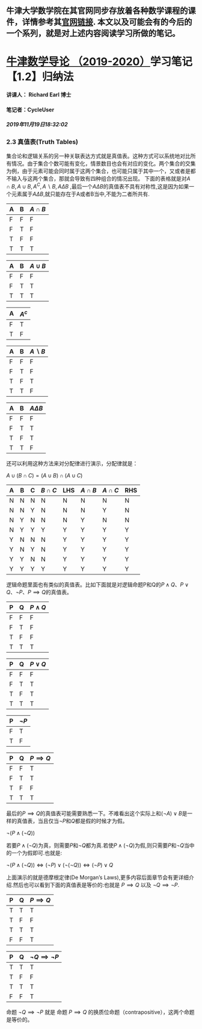 牛津大学数学院在其官网同步存放着各种数学课程的课件，详情参考其[官网链接](https://courses.maths.ox.ac.uk/node/43812).
本文以及可能会有的今后的一个系列，就是对上述内容阅读学习所做的笔记。
-------------------------------------------------------------------------


# [牛津数学导论 （2019-2020）](https://courses.maths.ox.ac.uk/node/view_material/45954)学习笔记【1.2】归纳法

#### 讲课人： Richard Earl 博士
#### 笔记者：CycleUser
##### 2019年11月19日18:32:02


### 2.3 真值表(Truth Tables)


集合论和逻辑关系的另一种关联表达方式就是真值表。这种方式可以系统地对比所有情况。由于集合个数可能有变化，情景数目也会有对应的变化。两个集合的交集为例，由于元素可能会同时属于这两个集合，也可能只属于其中一个，又或者是都不输入与这两个集合，那就会导致有四种组合的情况出现。
下面的表格就是对$A\cap B,A\cup B,A^C, A\backslash B,A\Delta B$ ,最后一个$A\Delta B$的真值表不具有对称性,这是因为如果一个元素属于$A\Delta B$,就只能存在于A或者B当中,不能为二者所共有.

|A|B|$A\cap B$|
|--|--|--|
|F|F|F|
|F|T|F|
|T|F|F|
|T|T|T|

|A|B|$A\cup B$|
|--|--|--|
|F|F|F|
|F|T|T||T|F|T|
|T|T|T|


|A|$A^c$|
|--|--|
|F|T|
|T|F|


|A|B|$A\backslash B$|
|--|--|--|
|F|F|F|
|F|T|F|
|T|F|T|
|T|T|F|


|A|B|$A\Delta B$|
|--|--|--|
|F|F|F|
|F|T|T|
|T|F|T|
|T|T|F|


还可以利用这种方法来对分配律进行演示，分配律就是：

$A\cup (B\cap C) =(A\cup B)\cap (A\cup C)$

|A|B|C| $B\cap C$| LHS| $A\cap B$| $A\cap C$| RHS|
|--|--|--|--|--|--|--|--|
|N|N|N|N|N|N|N|N|
|N|N|Y|N|N|N|Y|N|
|N|Y|N|N|N|Y|N|N|
|N|Y|Y|Y|Y|Y|Y|Y|
|Y|N|N|N|Y|Y|Y|Y|
|Y|N|Y|N|Y|Y|Y|Y|
|Y|Y|N|N|Y|Y|Y|Y|
|Y|Y|Y|Y|Y|Y|Y|Y|

逻辑命题里面也有类似的真值表。比如下面就是对逻辑命题P和Q的$P\wedge Q$、$P\vee Q$、$\neg P$、$P\implies Q$的真值表。

|P|Q|$P\wedge Q$|
|--|--|--|
|F|F|F|
|F|T|F|
|T|F|F|
|T|T|T|

|P|Q|$P\vee Q$|
|--|--|--|
|F|F|F|
|F|T|T|
|T|F|T|
|T|T|T|


|P|$\neg P$|
|--|--|
|F|T|
|T|F|

|P|Q|$P\implies Q$|
|--|--|--|
|F|F|T|
|F|T|T|
|T|F|F|
|T|T|T|

最后的$P\implies Q$的真值表可能需要熟悉一下。不难看出这个实际上和$(\neg A)\vee B$是一样的真值表，当且仅当$\neg P$和$Q$都是假的时候才为假。

$\neg(P\wedge (\neg Q))$

若要$P\wedge (\neg Q)$为真，则需要$P$和$\neg Q$都为真.若使$P\wedge (\neg Q)$为假,则只需要$P$和$\neg Q$当中的一个为假即可.也就是:

$\neg(P\wedge (\neg Q)) \iff  (\neg P)\vee (\neg(\neg Q))\iff (\neg P)\vee Q$

上面演示的就是德摩根定律(De Morgan’s Laws),更多内容后面章节会有更详细介绍.然后也可以看到下面的真值表是等价的:也就是 $P\implies Q$ 以及 $\neg Q\implies \neg P$.

|P|Q|$P\implies Q$|
|--|--|--|
|T|T|T|
|T|F|F|
|T|T|T|
|F|F|T|

|P|Q|$\neg Q\implies \neg P$|
|--|--|--|
|T|T|T|
|T|F|F|
|T|T|T|
|F|F|T|

命题  $\neg Q\implies \neg P$ 就是 命题 $P\implies Q$ 的换质位命题（contrapositive），这两个命题是等价的。